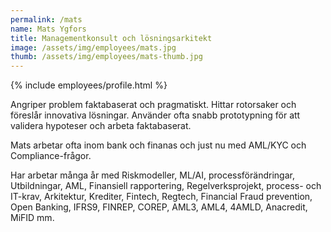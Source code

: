 ```yaml
---
permalink: /mats
name: Mats Ygfors
title: Managementkonsult och lösningsarkitekt
image: /assets/img/employees/mats.jpg
thumb: /assets/img/employees/mats-thumb.jpg
---
```

{% include employees/profile.html %}

Angriper problem faktabaserat och pragmatiskt. Hittar rotorsaker och föreslår innovativa lösningar. Använder ofta snabb prototypning för att validera hypoteser och arbeta faktabaserat. 

Mats arbetar ofta inom bank och finanas och just nu med AML/KYC och Compliance-frågor.

Har arbetar många år med Riskmodeller, ML/AI, processförändringar, Utbildningar, AML, Finansiell rapportering, Regelverksprojekt, process- och IT-krav, Arkitektur, Krediter, Fintech, Regtech, Financial Fraud prevention, Open Banking, IFRS9, FINREP, COREP, AML3, AML4, 4AMLD, Anacredit, MiFID mm.
